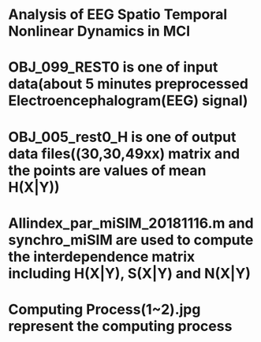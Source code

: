 # Analysis of EEG Spatio Temporal Nonlinear Dynamics in MCI
# OBJ_099_REST0 is one of input data(about 5 minutes preprocessed Electroencephalogram(EEG) signal)
# OBJ_005_rest0_H is one of output data files((30,30,49xx) matrix and the points are values of mean H(X|Y))
# Allindex_par_miSIM_20181116.m and synchro_miSIM are used to compute the interdependence matrix including H(X|Y), S(X|Y) and N(X|Y)
# Computing Process(1~2).jpg represent the computing process

